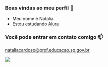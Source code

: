 ### Boas vindas ao meu perfil 💙

- Meu nome é Natalia
- Estou estudando [Alura](https://www.alura.com.br)

### Você pode entrar em contato comigo 📫

nataliacardoso@prof.educacao.sp.gov.br

![](https://media1.tenor.com/m/mq_c1Wb25kEAAAAC/cony-brown.gif)
